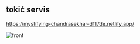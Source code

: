## tokić servis

https://mystifying-chandrasekhar-d117de.netlify.app/

![front](https://raw.githubusercontent.com/dinoDanic/tk-servis/main/src/img/front.png)
